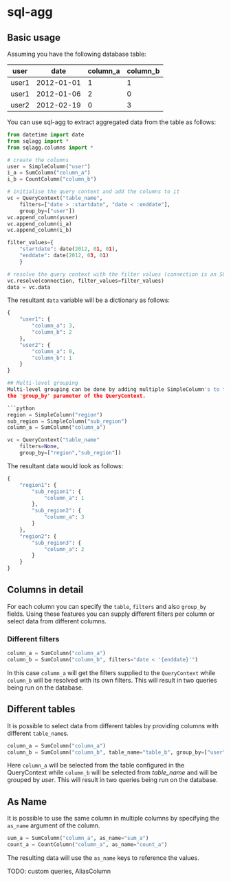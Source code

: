 # sql-agg

## Basic usage
Assuming you have the following database table:

| user  |    date    | column_a    | column_b    |
|-------|------------|-------------|-------------|
| user1 | 2012-01-01 |      1      |      1      |
| user1 | 2012-01-06 |      2      |      0      |
| user2 | 2012-02-19 |      0      |      3      |

You can use sql-agg to extract aggregated data from the table as follows:

```python
from datetime import date
from sqlagg import *
from sqlagg.columns import *

# create the columns
user = SimpleColumn("user")
i_a = SumColumn("column_a")
i_b = CountColumn("column_b")

# initialise the query context and add the columns to it
vc = QueryContext("table_name",
    filters=["date > :startdate", "date < :enddate"],
    group_by=["user"])
vc.append_column(yuser)
vc.append_column(i_a)
vc.append_column(i_b)

filter_values={
    "startdate": date(2012, 01, 01),
    "enddate": date(2012, 03, 01)
    }

# resolve the query context with the filter values (connection is an SQLAlchemy connection)
vc.resolve(connection, filter_values=filter_values)
data = vc.data
```

The resultant `data` variable will be a dictionary as follows:
```python
{
    "user1": {
        "column_a": 3,
        "column_b": 2
    },
    "user2": {
        "column_a": 0,
        "column_b": 1
    }
}

## Multi-level grouping
Multi-level grouping can be done by adding multiple SimpleColumn's to the QueryContext as well as multiple column names in
the 'group_by' parameter of the QueryContext.

```python
region = SimpleColumn("region")
sub_region = SimpleColumn("sub_region")
column_a = SumColumn("column_a")

vc = QueryContext("table_name"
    filters=None,
    group_by=["region","sub_region"])
```

The resultant data would look as follows:
```python
{
    "region1": {
        "sub_region1": {
            "column_a": 1
        },
        "sub_region2": {
            "column_a": 3
        }
    },
    "region2": {
        "sub_region3": {
            "column_a": 2
        }
    }
}
```

## Columns in detail
For each column you can specify the `table`, `filters` and also `group_by` fields. Using these features you can supply
different filters per column or select data from different columns.

### Different filters
```python
column_a = SumColumn("column_a")
column_b = SumColumn("column_b", filters="date < '{enddate}'")
```

In this case `column_a` will get the filters supplied to the `QueryContext` while `column_b` will be resolved with its own
filters. This will result in two queries being run on the database.

## Different tables
It is possible to select data from different tables by providing columns with different `table_name`s.

```python
column_a = SumColumn("column_a")
column_b = SumColumn("column_b", table_name="table_b", group_by=["user"]
```

Here `column_a` will be selected from the table configured in the QueryContext while `column_b` will be selected from
*table_name* and will be grouped by *user*. This will result in two queries being run on the database.

## As Name
It is possible to use the same column in multiple columns by specifying the `as_name` argument of the column.

```python
sum_a = SumColumn("column_a", as_name="sum_a")
count_a = CountColumn("column_a", as_name="count_a")
```

The resulting data will use the `as_name` keys to reference the values.

TODO: custom queries, AliasColumn



